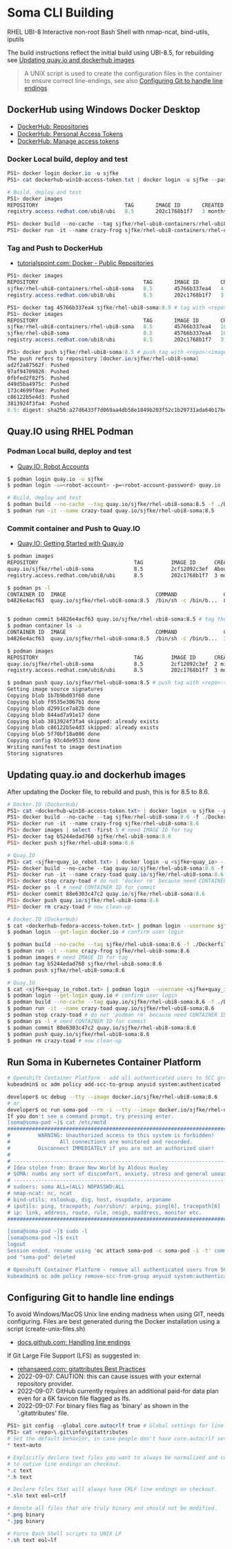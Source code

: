 # Soma CLI Building

RHEL UBI-8 Interactive non-root Bash Shell with nmap-ncat, bind-utils, iputils

The build instructions reflect the initial build using UBI-8.5, for rebuilding see [Updating quay.io and dockerhub images](#updating-quay.io-and-dockerhub-images) 

> A UNIX script is used to create the configuration files in the container to ensure correct line-endings, see also [Configuring Git to handle line endings](#configuring-git-to-handle-line-endings)

## DockerHub using Windows Docker Desktop

* [DockerHub: Repositories](https://docs.docker.com/docker-hub/repos/)
* [DockerHub: Personal Access Tokens](https://www.docker.com/blog/docker-hub-new-personal-access-tokens/)
* [DockerHub: Manage access tokens](https://docs.docker.com/docker-hub/access-tokens/)

### Docker Local build, deploy and test

```powershell
PS1> docker login docker.io -u sjfke
PS1> cat dockerhub-win10-access-token.txt | docker login -u sjfke --password-stdin

# Build, deploy and test
PS1> docker images
REPOSITORY                            TAG       IMAGE ID       CREATED        SIZE
registry.access.redhat.com/ubi8/ubi   8.5       202c1768b1f7   3 months ago   216MB

PS1> docker build --no-cache --tag sjfke/rhel-ubi8-containers/rhel-ubi8-soma:8.5 -f ./Dockerfile $pwd
PS1> docker run -it --name crazy-frog sjfke/rhel-ubi8-containers/rhel-ubi8-soma:8.5
```
### Tag and Push to DockerHub

* [tutorialspoint.com: Docker - Public Repositories](https://www.tutorialspoint.com/docker/docker_public_repositories.htm)

```powershell
PS1> docker images
REPOSITORY                                  TAG       IMAGE ID       CREATED         SIZE
sjfke/rhel-ubi8-containers/rhel-ubi8-soma   8.5       45766b337ea4   4 minutes ago   302MB
registry.access.redhat.com/ubi8/ubi         8.5       202c1768b1f7   3 months ago    216MB

PS1> docker tag 45766b337ea4 sjfke/rhel-ubi8-soma:8.5 # tag with <repo>:<image-version>
PS1> docker images
REPOSITORY                                  TAG       IMAGE ID       CREATED          SIZE
sjfke/rhel-ubi8-containers/rhel-ubi8-soma   8.5       45766b337ea4   10 minutes ago   302MB
sjfke/rhel-ubi8-soma                        8.5       45766b337ea4   10 minutes ago   302MB
registry.access.redhat.com/ubi8/ubi         8.5       202c1768b1f7   3 months ago     216MB

PS1> docker push sjfke/rhel-ubi8-soma:8.5 # push tag with <repo>:<image-version>
The push refers to repository [docker.io/sjfke/rhel-ubi8-soma]
ad2f2a87562f: Pushed
97af94709826: Pushed
0fbfed2f82f5: Pushed
d49d5ba4975c: Pushed
173c4699f0ae: Pushed
c86122b5e4d3: Pushed
3813924f3fa4: Pushed
8.5: digest: sha256:a27d6433f7d069aa4db58e1849b203f52c1b29731ada64b17bd24ff2f4997705 size: 1778

```
## Quay.IO using RHEL Podman

### Podman Local build, deploy and test

* [Quay.IO: Robot Accounts](http://docs.quay.io/glossary/robot-accounts.html)

```bash
$ podman login quay.io -u sjfke
$ podman login -u=<robot-account> -p=<robot-account-password> quay.io

# Build, deploy and test
$ podman build --no-cache --tag quay.io/sjfke/rhel-ubi8-soma:8.5 -f ./Dockerfile $PWD
$ podman run -it --name crazy-toad quay.io/sjfke/rhel-ubi8-soma:8.5
```

### Commit container and Push to Quay.IO

* [Quay.IO: Getting Started with Quay.io](http://docs.quay.io/solution/getting-started.html)

```bash
$ podman images
REPOSITORY                               TAG         IMAGE ID      CREATED             SIZE
quay.io/sjfke/rhel-ubi8-soma             8.5         2cf12092c3ef  About a minute ago  321 MB
registry.access.redhat.com/ubi8/ubi      8.5         202c1768b1f7  3 months ago        235 MB

$ podman ps -l
CONTAINER ID  IMAGE                             COMMAND               CREATED        STATUS                    PORTS       NAMES
b4826e4acf63  quay.io/sjfke/rhel-ubi8-soma:8.5  /bin/sh -c /bin/b...  8 minutes ago  Exited (0) 8 minutes ago              crazy-toad


$ podman commit b4826e4acf63 quay.io/sjfke/rhel-ubi8-soma:8.5 # tag the container with <repo>:<image-version>
$ podman container ls -a
CONTAINER ID  IMAGE                             COMMAND               CREATED         STATUS                     PORTS       NAMES
b4826e4acf63  quay.io/sjfke/rhel-ubi8-soma:8.5  /bin/sh -c /bin/b...  14 minutes ago  Exited (0) 14 minutes ago              crazy-toad

$ podman images
REPOSITORY                               TAG         IMAGE ID      CREATED        SIZE
quay.io/sjfke/rhel-ubi8-soma             8.5         2cf12092c3ef  2 minutes ago  321 MB
registry.access.redhat.com/ubi8/ubi      8.5         202c1768b1f7  3 months ago   235 MB

$ podman push quay.io/sjfke/rhel-ubi8-soma:8.5 # push tag with <repo>:<image-version>
Getting image source signatures
Copying blob 1b7b9bd03f60 done  
Copying blob f9535e3067b1 done  
Copying blob d2991ce7a82b done  
Copying blob 844ad7a91e17 done  
Copying blob 3813924f3fa4 skipped: already exists  
Copying blob c86122b5e4d3 skipped: already exists  
Copying blob 5f70bf18a086 done  
Copying config 93c4de9533 done  
Writing manifest to image destination
Storing signatures
```
## Updating quay.io and dockerhub images

After updating the Docker file, to rebuild and push, this is for 8.5 to 8.6.

```powershell
# Docker.IO (DockerHub)
PS1> cat <dockerhub-win10-access-token.txt> | docker login -u sjfke --password-stdin
PS1> docker build --no-cache --tag sjfke/rhel-ubi8-soma:8.6 -f ./Dockerfile $pwd
PS1> docker run -it --name crazy-frog sjfke/rhel-ubi8-soma:8.6
PS1> docker images | select -first 5 # need IMAGE ID for tag
PS1> docker tag b5244edad760 sjfke/rhel-ubi8-soma:8.6
PS1> docker push sjfke/rhel-ubi8-soma:8.6

# Quay.IO
PS1> cat <sjfke+quay_io_robot.txt> | docker login -u <sjfke+quay_io> --password-stdin quay.io
PS1> docker build --no-cache --tag quay.io/sjfke/rhel-ubi8-soma:8.6 -f ./Dockerfile $pwd # NB quay.io prefix
PS1> docker run -it --name crazy-toad quay.io/sjfke/rhel-ubi8-soma:8.6
PS1> docker stop crazy-toad # do not 'docker rm' because need CONTAINER ID for commit
PS1> docker ps -l # need CONTAINER ID for commit
PS1> docker commit 88e6303c47c2 quay.io/sjfke/rhel-ubi8-soma:8.6
PS1> docker push quay.io/sjfke/rhel-ubi8-soma:8.6
PS1> docker rm crazy-toad # now clean-up
```

```bash
# Docker.IO (DockerHub)
$ cat <dockerhub-fedora-access-token.txt> | podman login --username sjfke --password-stdin docker.io
$ podman login --get-login docker.io # confirm user login

$ podman build --no-cache --tag sjfke/rhel-ubi8-soma:8.6 -f ./Dockerfile $pwd
$ podman run -it --name crazy-frog sjfke/rhel-ubi8-soma:8.6
$ podman images # need IMAGE ID for tag
$ podman tag b5244edad760 sjfke/rhel-ubi8-soma:8.6
$ podman push sjfke/rhel-ubi8-soma:8.6

# Quay.IO
$ cat <sjfke+quay_io_robot.txt> | podman login --username <sjfke+quay_io> --password-stdin quay.io
$ podman login --get-login quay.io # confirm user login
$ podman build --no-cache --tag quay.io/sjfke/rhel-ubi8-soma:8.6 -f ./Dockerfile $PWD
$ podman run -it --name crazy-toad quay.io/sjfke/rhel-ubi8-soma:8.6
$ podman stop crazy-toad # do not 'podman rm' because need CONTAINER ID for commit
$ podman ps -l # need CONTAINER ID for commit
$ podman commit 88e6303c47c2 quay.io/sjfke/rhel-ubi8-soma:8.6
$ podman push quay.io/sjfke/rhel-ubi8-soma:8.6
$ podman rm crazy-toad # now clean-up
```

## Run Soma in Kubernetes Container Platform

```bash
# Openshift Container Platform - add all authenticated users to SCC group policy 'anyuid' 
kubeadmin$ oc adm policy add-scc-to-group anyuid system:authenticated --namespace="<project>"

developer$ oc debug --tty --image docker.io/sjfke/rhel-ubi8-soma:8.6
# or
developer$ oc run soma-pod --rm -i --tty --image docker.io/sjfke/rhel-ubi8-soma:8.6
If you don't see a command prompt, try pressing enter.
[soma@soma-pod ~]$ cat /etc/motd
##############################################################################
#         WARNING: Unauthorized access to this system is forbidden!          #
#                All connections are monitored and recorded.                 #
#         Disconnect IMMEDIATELY if you are not an authorized user!          #
#                                                                            #
# -------------------------------------------------------------------------- #
# Idea stolen from: Brave New World by Aldous Huxley                         #
# SOMA: numbs any sort of discomfort, anxiety, stress and general uneasiness #
# -------------------------------------------------------------------------- #
# sudoers: soma ALL=(ALL) NOPASSWD:ALL                                       #
# nmap-ncat: nc, ncat                                                        #
# bind-utils: nslookup, dig, host, nsupdate, arpaname                        #
# iputils: ping, tracepath; /usr/sbin/: arping, ping[6], tracepath[6]        #
# ip: link, address, route, rule, neigh, maddress, monitor etc.              #
##############################################################################

[soma@soma-pod ~]$ sudo -l
[soma@soma-pod ~]$ exit
logout
Session ended, resume using 'oc attach soma-pod -c soma-pod -i -t' command when the pod is running
pod "soma-pod" deleted

# Openshift Container Platform - remove all authenticated users from SCC group policy 'anyuid'
kubeadmin$ oc adm policy remove-scc-from-group anyuid system:authenticated --namespace="<project>"
```

## Configuring Git to handle line endings

To avoid Windows/MacOS Unix line ending madness when using GIT, needs configuring.
Files are best generated during the Docker installation using a script (create-unix-files.sh)

* [docs.github.com: Handling line endings](https://docs.github.com/en/get-started/getting-started-with-git/configuring-git-to-handle-line-endings)

If Git Large File Support (LFS) as suggested in:
* [rehansaeed.com: gitattributes Best Practices](https://rehansaeed.com/gitattributes-best-practices/)
* 2022-09-07: CAUTION: this can cause issues with your external repository provider.
* 2022-09-07: GitHub currently requires an additional paid-for data plan even for a 6K favicon file flagged as lfs.
* 2022-09-07: For binary files flag as 'binary' as shown in the '.gitattributes' file.

```powershell
PS1> git config --global core.autocrlf true # Global settings for line endings
PS1> cat <repo>\.git\info\gitattributes
# Set the default behavior, in case people don't have core.autocrlf set.
* text=auto

# Explicitly declare text files you want to always be normalized and converted
# to native line endings on checkout.
*.c text
*.h text

# Declare files that will always have CRLF line endings on checkout.
*.sln text eol=crlf

# Denote all files that are truly binary and should not be modified.
*.png binary
*.jpg binary

# Force Bash Shell scripts to UNIX LF
*.sh text eol=lf
```